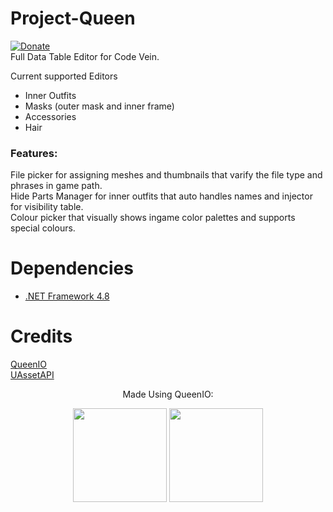 # Project-Queen
[![Donate](https://img.shields.io/badge/Donate-PayPal-green.svg)](https://www.paypal.com/donate?hosted_button_id=7LVCJCM9LNQ2W)  
Full Data Table Editor for Code Vein.

Current supported Editors
- Inner Outfits
- Masks (outer mask and inner frame)
- Accessories
- Hair

### Features:
File picker for assigning meshes and thumbnails that varify the file type and phrases in game path.  
Hide Parts Manager for inner outfits that auto handles names and injector for visibility table.  
Colour picker that visually shows ingame color palettes and supports special colours.  


# Dependencies
- [.NET Framework 4.8](https://dotnet.microsoft.com/download/dotnet-framework)  

# Credits
[QueenIO](https://github.com/VelouriasMoon/QueenIO)  
[UAssetAPI](https://github.com/atenfyr/UAssetAPI)


<p align="center">Made Using QueenIO:</p>
<p align="center">
    <img src="https://github.com/VelouriasMoon/QueenIO/blob/main/Images/LogoLight.png#gh-light-mode-only" width="150"/>
    <img src="https://github.com/VelouriasMoon/QueenIO/blob/main/Images/LogoDark.png#gh-dark-mode-only" width="150"/>
</p>
